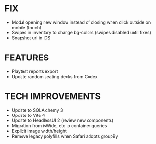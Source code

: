 # FIX
- Modal opening new window instead of closing when click outside on mobile (touch)
- Swipes in inventory to change bg-colors (swipes disabled until fixes)
- Snapshot url in iOS

# FEATURES
- Playtest reports export
- Update random seating decks from Codex

# TECH IMPROVEMENTS
- Update to SQLAlchemy 3
- Update to Vite 4
- Update to HeadlessUI 2 (review new components)
- Migration from isWide, etc to container queries
- Explicit image width/height
- Remove legacy polyfills when Safari adopts groupBy
